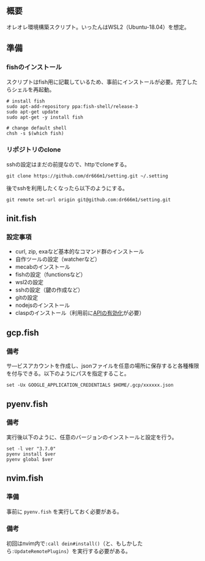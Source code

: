 ## 概要
オレオレ環境構築スクリプト。いったんはWSL2（Ubuntu-18.04）を想定。

## 準備
### fishのインストール
スクリプトはfish用に記載しているため、事前にインストールが必要。完了したらシェルを再起動。
```
# install fish
sudo apt-add-repository ppa:fish-shell/release-3
sudo apt-get update
sudo apt-get -y install fish

# change default shell
chsh -s $(which fish)
```

### リポジトリのclone
sshの設定はまだの前提なので、httpでcloneする。
```
git clone https://github.com/dr666m1/setting.git ~/.setting
```
後でsshを利用したくなったら以下のようにする。

```
git remote set-url origin git@github.com:dr666m1/setting.git
```

## init.fish
### 設定事項
- curl, zip, exaなど基本的なコマンド群のインストール
- 自作ツールの設定（watcherなど）
- mecabのインストール
- fishの設定（functionsなど）
- wsl2の設定
- sshの設定（鍵の作成など）
- gitの設定
- nodejsのインストール
- claspのインストール（利用前に[APIの有効化](https://script.google.com/home/usersettings)が必要）

## gcp.fish
### 備考
サ―ビスアカウントを作成し、jsonファイルを任意の場所に保存すると各種権限を付与できる。以下のようにパスを指定すること。
```
set -Ux GOOGLE_APPLICATION_CREDENTIALS $HOME/.gcp/xxxxxx.json
```

## pyenv.fish
### 備考
実行後以下のように、任意のバージョンのインストールと設定を行う。

```
set -l ver "3.7.0"
pyenv install $ver
pyenv global $ver
```

## nvim.fish
### 準備
事前に `pyenv.fish` を実行しておく必要がある。

### 備考
初回はnvim内で`:call dein#install()`（と、もしかしたら`:UpdateRemotePlugins`）を実行する必要がある。

